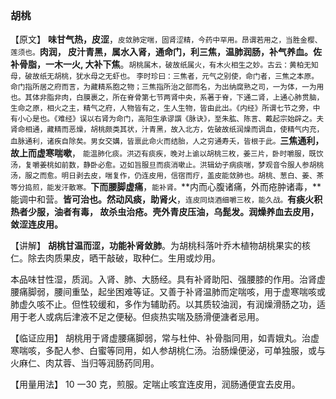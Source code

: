 ### 胡桃

【原文】   **味甘气热，皮涩**，<small>皮敛肺定喘，固肾涩精，今药中罕用。昂谓若用之，当胜金樱、莲须也。</small>**肉润， 皮汁青黑，属水入肾，通命门，利三焦，温肺润肠，补气养血。佐补骨脂，一木一火, 大补下焦**。<small>胡桃属木，破故纸属火，有木火相生之妙。古云：黄柏无知母，破故纸无胡桃，犹水母之无虾也。 李时珍曰：三焦者，元气之别使，命门者，三焦之本原。命门指所居之府而言，为藏精系胞之物；三焦指所治之部而名，为出纳腐熟之司，一为体，一为用也。其体非脂非肉，白膜裹之，所在脊骨第七节两肾中央，系著于脊，下通二肾，上通心肺贯脑，生命之原，相火之主，精气之府，人物皆有之，生人生物，皆由此出。《内经》所谓七节之旁，中有小心是也。《难经》误以右肾为命门，高阳生承谬譔《脉诀》，至朱肱、陈言、戴起宗始辟之。夫肾命相通，藏精而恶燥，胡桃颇类其状，汁青黑，故入北方，佐破故纸润燥而调血，使精气内充，血脉通利，诸疾自除矣。男女交媾，皆禀此命火而结胎，人之穷通寿夭，皆根于此。</small>**三焦通利，故上而虚寒喘嗽**， <small>能温肺化痰。洪迈有痰疾，晚对上谕以胡桃三枚，姜三片，卧时嚼服，既饮汤，复嚼姜桃如前数，静卧必愈。迈如旨服旦而痰消嗽止。洪辑幼子病痰喘，梦观音令服人参胡桃汤，服之而愈。明日剥去皮，喘复作，仍连皮用，信宿而疗，盖皮能敛肺也。胡桃、葱白、姜、茶等分捣煎，能发汗散寒。</small>**下而腰脚虚痛**，<small>能补肾。</small>**内而心腹诸痛，外而疮肿诸毒，**能调中和营。**皆可治也。然动风痰，助肾火**，<small>连皮同烧酒细嚼三枚，能久战。</small>**有痰火积热者少服，油者有毒， 故杀虫治疮。壳外青皮压油，乌髭发。润燥养血去皮用，敛涩连皮用。**

【讲解】    **胡桃甘温而涩，功能补肾敛肺**。为胡桃科落叶乔木植物胡桃果实的核仁。除去肉质果皮，晒干敲破，取种仁。生用或炒用。

本品味甘性湿，质润。入肾、肺、大肠经。具有补肾助阳、强腰膝的作用。治肾虚腰痛脚弱，腰间重坠，起坐困难等证。又善于补肾温肺而定喘咳，用于虚寒喘咳或肺虚久咳不止。但性较缓和，多作为辅助药。以其质较油润，有润燥滑肠之功，适用于老人或病后津液不足之便秘。但痰热实喘及肠滑便溏者忌用。

【临证应用】    胡桃用于肾虚腰痛脚弱，常与杜仲、补骨脂同用，如青娥丸。治虚寒喘咳，多配人参、白蜜等同用，如人参胡桃仁汤。治肠燥便泌，可单独服，或与火麻仁、肉苁蓉、当归等润肠药同用。

【用量用法】    10 一30 克，煎服。定喘止咳宜连皮用，润肠通便宜去皮用。
